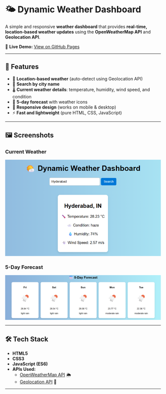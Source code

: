 # 🌤️ Dynamic Weather Dashboard

A simple and responsive **weather dashboard** that provides **real-time, location-based weather updates** using the **OpenWeatherMap API** and **Geolocation API**.  

🔗 **Live Demo:** [View on GitHub Pages](https://codewithdivyaa.github.io/Dynamic-Weather-Dashboard/)  

---

## 🚀 Features
- 📍 **Location-based weather** (auto-detect using Geolocation API)  
- 🔎 **Search by city name**  
- 🌡️ **Current weather details**: temperature, humidity, wind speed, and condition  
- 📅 **5-day forecast** with weather icons  
- 📱 **Responsive design** (works on mobile & desktop)  
- ⚡ **Fast and lightweight** (pure HTML, CSS, JavaScript)  

---

## 🖼️ Screenshots

### Current Weather
![Current Weather Screenshot](Img/main.png)

### 5-Day Forecast
![5-Day Forecast Screenshot](Img/5days.png)

---

## 🛠️ Tech Stack
- **HTML5**  
- **CSS3**  
- **JavaScript (ES6)**  
- **APIs Used:**  
  - [OpenWeatherMap API](https://openweathermap.org/api) 🌦️  
  - [Geolocation API](https://developer.mozilla.org/en-US/docs/Web/API/Geolocation_API) 📍  

---

